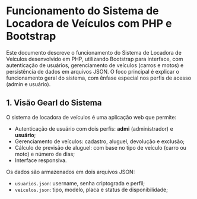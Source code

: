 # Funcionamento do Sistema de Locadora de Veículos com PHP e Bootstrap

Este documento descreve o funcionamento do Sistema de Locadora de Veículos desenvolvido em PHP, utilizando Bootstrap para interface, com autenticação de usuários, gerenciamento de veículos (carros e motos) e persistência de dados em arquivos JSON. O foco principal é explicar o funcionamento geral do sistema, com ênfase especial nos perfis de acesso (admin e usuário).

## 1. Visão Gearl do Sistema

O sistema de locadora de veículos é uma aplicação web que permite:
- Autenticação de usuário com dois perfis: **admi** (administrador) e **usuário**;
- Gerenciamento de veículos: cadastro, aluguel, devolução e exclusão;
- Cálculo de previsão de aluguel: com base no tipo de veículo (carro ou moto) e número de dias;
- Interface responsiva.

Os dados são armazenados em dois arquivos JSON:
- `usuarios.json`: username, senha criptograda e perfil;
- `veiculos.json`: tipo, modelo, placa e status de disponibilidade;